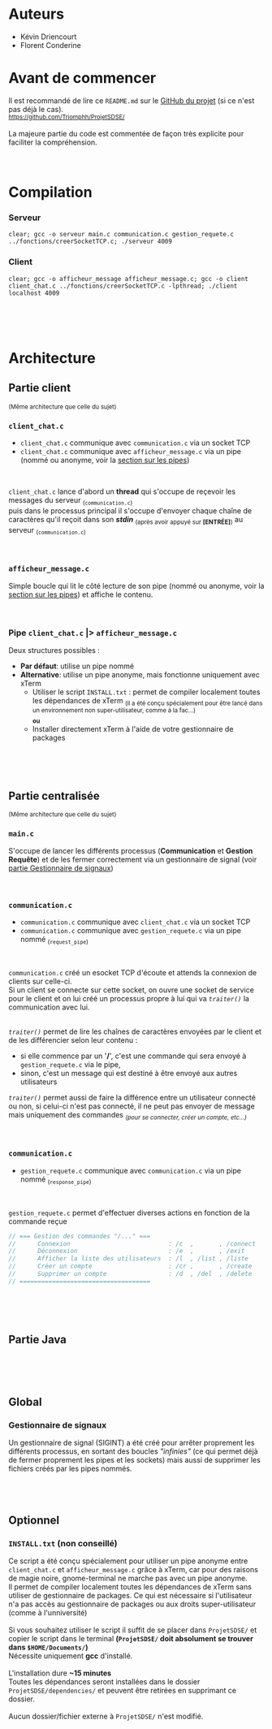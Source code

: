 # Auteurs
- Kévin Driencourt
- Florent Conderine

# Avant de commencer
Il est recommandé de lire ce `README.md` sur le [GitHub du projet](https://github.com/Triomphh/ProjetSDSE) (si ce n'est pas déjà le cas). </br >
<sub>https://github.com/Triomphh/ProjetSDSE/</sub>
<br >
<br >
La majeure partie du code est commentée de façon très explicite pour faciliter la compréhension.
<br >
<br >
<br >



# Compilation
### Serveur
```
clear; gcc -o serveur main.c communication.c gestion_requete.c ../fonctions/creerSocketTCP.c; ./serveur 4009
```
### Client
```
clear; gcc -o afficheur_message afficheur_message.c; gcc -o client client_chat.c ../fonctions/creerSocketTCP.c -lpthread; ./client localhost 4009
```
<br >
<br >
<br >


# Architecture
## Partie client
<sup>(Même architecture que celle du sujet)</sup>  
### `client_chat.c`
- `client_chat.c` communique avec `communication.c` via un socket TCP
- `client_chat.c` communique avec `afficheur_message.c` via un pipe (nommé ou anonyme, voir la [section sur les pipes](#pipe-client_chatc--afficheur_messagec))
<br >

`client_chat.c` lance d'abord un **thread** qui s'occupe de reçevoir les messages du serveur <sub>(`communication.c`)</sub>  
puis dans le processus principal il s'occupe d'envoyer chaque chaîne de caractères qu'il reçoit dans son **_stdin_** <sub>(après avoir appuyé sur **[ENTRÉE]**)</sub> au serveur <sub>(`communication.c`)</sub>
<br >
<br >
<br >

### `afficheur_message.c`
Simple boucle qui lit le côté lecture de son pipe (nommé ou anonyme, voir la [section sur les pipes](#pipe-client_chatc--afficheur_messagec)) et affiche le contenu.
<br >
<br >
<br >

### Pipe `client_chat.c` |> `afficheur_message.c`
Deux structures possibles : 
  - **Par défaut**: utilise un pipe nommé
  - **Alternative**: utilise un pipe anonyme, mais fonctionne uniquement avec xTerm
     - Utiliser le script `INSTALL.txt` : permet de compiler localement toutes les dépendances de xTerm <sub>(il a été conçu spécialement pour être lancé dans un environnement non super-utilisateur, comme à la fac...)</sub>  
     <sub>**ou**</sub>
     - Installer directement xTerm à l'aide de votre gestionnaire de packages
<br >
<br >
<br >




## Partie centralisée
<sup>(Même architecture que celle du sujet)</sup>  

### `main.c`
S'occupe de lancer les différents processus (**Communication** et **Gestion Requête**) et de les fermer correctement via un gestionnaire de signal (voir [partie Gestionnaire de signaux](#gestionnaire-de-signaux))
<br >
<br >
<br >


### `communication.c`
- `communication.c` communique avec `client_chat.c` via un socket TCP
- `communication.c` communique avec `gestion_requete.c` via un pipe nommé <sub>(`request_pipe`)</sub>  
<br >

`communication.c` créé un esocket TCP d'écoute et attends la connexion de clients sur celle-ci.  
Si un client se connecte sur cette socket, on ouvre une socket de service pour le client et on lui créé un processus propre à lui qui va _`traiter()`_ la communication avec lui.  
<br >  

_`traiter()`_ permet de lire les chaînes de caractères envoyées par le client et de les différencier selon leur contenu : 
- si elle commence par un '**/**', c'est une commande qui sera envoyé à `gestion_requete.c` via le pipe,
- sinon, c'est un message qui est destiné à être envoyé aux autres utilisateurs
 
_`traiter()`_ permet aussi de faire la différence entre un utilisateur connecté ou non, si celui-ci n'est pas connecté, il ne peut pas envoyer de message mais uniquement des commandes <sub>_(pour se connecter, créer un compte, etc...)_</sub>
<br >
<br >
<br >


### `communication.c`
- `gestion_requete.c` communique avec `communication.c` via un pipe nommé <sub>(`response_pipe`)</sub>
<br >

`gestion_requete.c` permet d'effectuer diverses actions en fonction de la commande reçue
```c
// === Gestion des commandes "/..." ===
//      Connexion                           : /c  ,       , /connect   { nom, mdp }
//      Déconnexion                         : /e  ,       , /exit 
//      Afficher la liste des utilisateurs  : /l  , /list , /liste
//      Créer un compte                     : /cr ,       , /create     { nom, mdp }
//      Supprimer un compte                 : /d  , /del  , /delete     { nom, mdp }
// ====================================
```
<br >
<br >
<br >




## Partie Java

<br >
<br >
<br >


## Global
### Gestionnaire de signaux
Un gestionnaire de signal (SIGINT) a été créé pour arrêter proprement les différents processus, en sortant des boucles _"infinies"_ (ce qui permet déjà de fermer proprement les pipes et les sockets) mais aussi de supprimer les fichiers créés par les pipes nommés.  
<br >
<br >
<br >


## Optionnel
### `INSTALL.txt` (non conseillé)
Ce script a été conçu spécialement pour utiliser un pipe anonyme entre `client_chat.c` et `afficheur_message.c` grâce à xTerm, car pour des raisons de magie noire, gnome-terminal ne marche pas avec un pipe anonyme.  
Il permet de compiler localement toutes les dépendances de xTerm sans utiliser de gestionnaire de packages. Ce qui est nécessaire si l'utilisateur n'a pas accès au gestionnaire de packages ou aux droits super-utilisateur (comme à l'unniversité)
<br >
<br >
Si vous souhaitez utiliser le script il suffit de se placer dans `ProjetSDSE/` et copier le script dans le terminal **(`ProjetSDSE/` doit absolument se trouver dans `$HOME/Documents/`)**  
Nécessite uniquement **gcc** d'installé.
<br >
<br >
L'installation dure **~15 minutes**  
Toutes les dépendances seront installées dans le dossier `ProjetSDSE/dependencies/` et peuvent être retirées en supprimant ce dossier.
<br >
<br >
Aucun dossier/fichier externe à `ProjetSDSE/` n'est modifié.




